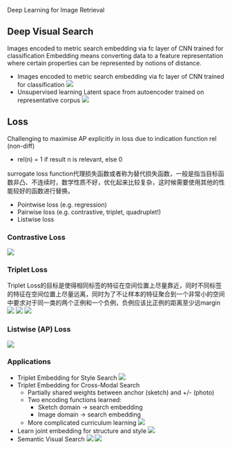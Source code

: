 Deep Learning for Image Retrieval
## Deep Visual Search
Images encoded to metric search embedding via fc layer of CNN trained for classification
Embedding means converting data to a feature representation where certain properties can be represented by notions of distance. 
* Images encoded to metric search embedding via fc layer of CNN trained for classification
![](images/deep_visual_search.png)
* Unsupervised learning 
Latent space from autoencoder trained on representative corpus
![](images/deep_visual_search1.png)
## Loss
Challenging to maximise AP explicitly in loss due to indication function rel (non-diff)
* rel(n) = 1 if result n is relevant, else 0

surrogate loss function代理损失函数或者称为替代损失函数，一般是指当目标函数非凸、不连续时，数学性质不好，优化起来比较复杂，这时候需要使用其他的性能较好的函数进行替换。
* Pointwise loss (e.g. regression)
* Pairwise loss (e.g. contrastive, triplet, quadruplet!)
* Listwise loss
### Contrastive Loss
![](\images\contrastive_loss.png)
### Triplet Loss
Triplet Loss的目标是使得相同标签的特征在空间位置上尽量靠近，同时不同标签的特征在空间位置上尽量远离，同时为了不让样本的特征聚合到一个非常小的空间中要求对于同一类的两个正例和一个负例，负例应该比正例的距离至少远margin
![](\images\triplet_loss.png)
![](\images\triplet_loss2.png)
![](\images\triplet_loss1.png)
### Listwise (AP) Loss
![](\images\listwise_loss.png)
### Applications
* Triplet Embedding for Style Search
![](\images\style_search.png)
* Triplet Embedding for Cross-Modal Search
    * Partially shared weights between anchor (sketch) and +/- (photo)
    * Two encoding functions learned:
        * Sketch domain -> search embedding
        * Image domain -> search embedding
    * More complicated curriculum learning
    ![](\images\sketch_retrieval.png)
* Learn joint embedding for structure and style
![](\images\triplet_loss6.png)
* Semantic Visual Search
![](\images\semantic_search0.png)
![](\images\semantic_search1.png)